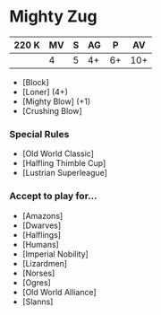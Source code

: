 # Mighty Zug
| 220 K  | MV | S | AG | P | AV |
| --- | --- | --- | --- | --- | --- |
| | 4 | 5 | 4+ | 6+ | 10+ |

* [Block]
* [Loner] (4+)
* [Mighty Blow] (+1)
* [Crushing Blow]

### Special Rules
* [Old World Classic]
* [Halfling Thimble Cup]
* [Lustrian Superleague]

### Accept to play for...
* [Amazons]
* [Dwarves]
* [Halflings]
* [Humans]
* [Imperial Nobility]
* [Lizardmen]
* [Norses]
* [Ogres]
* [Old World Alliance]
* [Slanns]
